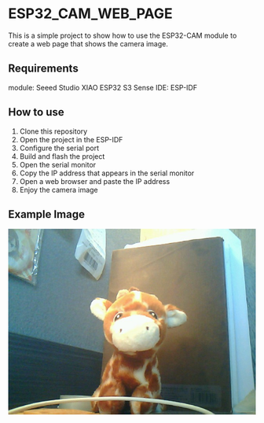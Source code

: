 # ESP32_CAM_WEB_PAGE

This is a simple project to show how to use the ESP32-CAM module to create a web page that shows the camera image.

## Requirements
module: Seeed Studio XIAO ESP32 S3 Sense
IDE: ESP-IDF

## How to use
1. Clone this repository
2. Open the project in the ESP-IDF
3. Configure the serial port
4. Build and flash the project
5. Open the serial monitor
6. Copy the IP address that appears in the serial monitor
7. Open a web browser and paste the IP address
8. Enjoy the camera image

## Example Image
![Example Image](image\capture.jpg)